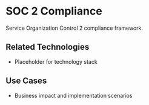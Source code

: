 # SOC 2 Compliance

Service Organization Control 2 compliance framework.

## Related Technologies
- Placeholder for technology stack

## Use Cases
- Business impact and implementation scenarios
